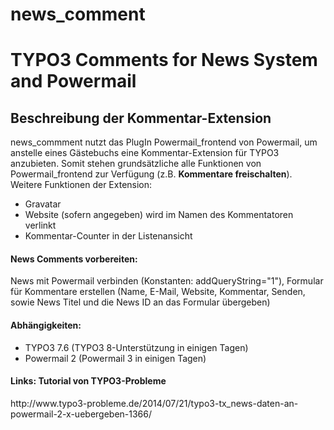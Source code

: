 # news_comment
<h1>TYPO3 Comments for News System and Powermail</h1>
<h2>Beschreibung der Kommentar-Extension</h2>
news_commment nutzt das PlugIn Powermail_frontend von Powermail, um anstelle eines Gästebuchs eine Kommentar-Extension für TYPO3 anzubieten. Somit stehen grundsätzliche alle Funktionen von Powermail_frontend zur Verfügung (z.B. <b>Kommentare freischalten</b>). Weitere Funktionen der Extension: 
<ul><li>Gravatar</li> 
<li>Website (sofern angegeben) wird im Namen des Kommentatoren verlinkt</li>
<li>Kommentar-Counter in der Listenansicht</li></ul>

<h4>News Comments vorbereiten:</h4>
News mit Powermail verbinden (Konstanten: addQueryString="1"), Formular für Kommentare erstellen (Name, E-Mail, Website, Kommentar, Senden, sowie News Titel und die News ID an das Formular übergeben)

<h4>Abhängigkeiten:</h4>
<ul><li>TYPO3 7.6 (TYPO3 8-Unterstützung in einigen Tagen)</li>
<li>Powermail 2 (Powermail 3 in einigen Tagen)</li></ul>

<h4>Links: Tutorial von TYPO3-Probleme</h4>
http://www.typo3-probleme.de/2014/07/21/typo3-tx_news-daten-an-powermail-2-x-uebergeben-1366/ 

